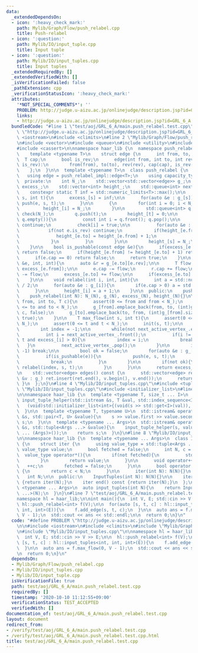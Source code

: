 ```yaml
---
data:
  _extendedDependsOn:
  - icon: ':heavy_check_mark:'
    path: Mylib/Graph/Flow/push_relabel.cpp
    title: Push-relabel
  - icon: ':question:'
    path: Mylib/IO/input_tuple.cpp
    title: Input tuple
  - icon: ':question:'
    path: Mylib/IO/input_tuples.cpp
    title: Input tuples
  _extendedRequiredBy: []
  _extendedVerifiedWith: []
  _isVerificationFailed: false
  _pathExtension: cpp
  _verificationStatusIcon: ':heavy_check_mark:'
  attributes:
    '*NOT_SPECIAL_COMMENTS*': ''
    PROBLEM: http://judge.u-aizu.ac.jp/onlinejudge/description.jsp?id=GRL_6_A
    links:
    - http://judge.u-aizu.ac.jp/onlinejudge/description.jsp?id=GRL_6_A
  bundledCode: "#line 1 \"test/aoj/GRL_6_A/main.push_relabel.test.cpp\"\n#define PROBLEM\
    \ \"http://judge.u-aizu.ac.jp/onlinejudge/description.jsp?id=GRL_6_A\"\n\n#include\
    \ <iostream>\n#include <climits>\n#line 2 \"Mylib/Graph/Flow/push_relabel.cpp\"\
    \n#include <vector>\n#include <queue>\n#include <utility>\n#include <limits>\n\
    #include <cassert>\n\nnamespace haar_lib {\n  namespace push_relabel_impl {\n\
    \    template <typename T>\n    struct edge {\n      int from, to, rev;\n    \
    \  T cap;\n      bool is_rev;\n      edge(int from, int to, int rev, T cap, bool\
    \ is_rev):\n        from(from), to(to), rev(rev), cap(cap), is_rev(is_rev){}\n\
    \    };\n  }\n\n  template <typename T>\n  class push_relabel {\n  public:\n \
    \   using edge = push_relabel_impl::edge<T>;\n    using capacity_type = T;\n\n\
    \  private:\n    int N_;\n    std::vector<std::vector<edge>> g_;\n    std::vector<T>\
    \ excess_;\n    std::vector<int> height_;\n    std::queue<int> next_active_vertex_;\n\
    \    constexpr static T inf = std::numeric_limits<T>::max();\n\n    void init(int\
    \ s, int t){\n      excess_[s] = inf;\n\n      for(auto &e : g_[s]){\n       \
    \ push(e, s, t);\n      }\n\n      {\n        for(int i = 0; i < N_; ++i){\n \
    \         height_[i] = N_;\n        }\n\n        std::queue<int> q;\n        std::vector<bool>\
    \ check(N_);\n        q.push(t);\n        height_[t] = 0;\n\n        while(not\
    \ q.empty()){\n          const int i = q.front(); q.pop();\n\n          if(check[i])\
    \ continue;\n          check[i] = true;\n\n          for(auto &e : g_[i]){\n \
    \           if(not e.is_rev) continue;\n            if(height_[e.from] + 1 < height_[e.to]){\n\
    \              height_[e.to] = height_[e.from] + 1;\n              q.push(e.to);\n\
    \            }\n          }\n        }\n\n        height_[s] = N_;\n      }\n\
    \    }\n\n    bool is_pushable(const edge &e){\n      if(excess_[e.from] == 0)\
    \ return false;\n      if(height_[e.from] != height_[e.to] + 1) return false;\n\
    \      if(e.cap == 0) return false;\n      return true;\n    }\n\n    void push(edge\
    \ &e, int, int){\n      auto &r = g_[e.to][e.rev];\n\n      T flow = std::min(e.cap,\
    \ excess_[e.from]);\n\n      e.cap -= flow;\n      r.cap += flow;\n\n      excess_[e.from]\
    \ -= flow;\n      excess_[e.to] += flow;\n\n      if(excess_[e.to] == flow) next_active_vertex_.push(e.to);\n\
    \    }\n\n    void relabel(int i, int, int){\n      int a = std::numeric_limits<int>::max()\
    \ / 2;\n      for(auto &e : g_[i]){\n        if(e.cap > 0) a = std::min(a, height_[e.to]);\n\
    \      }\n\n      height_[i] = a + 1;\n    }\n\n  public:\n    push_relabel(){}\n\
    \    push_relabel(int N): N_(N), g_(N), excess_(N), height_(N){}\n\n    void add_edge(int\
    \ from, int to, T c){\n      assert(0 <= from and from < N_);\n      assert(0\
    \ <= to and to < N_);\n      g_[from].emplace_back(from, to, (int)g_[to].size(),\
    \ c, false);\n      g_[to].emplace_back(to, from, (int)g_[from].size() - 1, 0,\
    \ true);\n    }\n\n    T max_flow(int s, int t){\n      assert(0 <= s and s <\
    \ N_);\n      assert(0 <= t and t < N_);\n      init(s, t);\n\n      while(true){\n\
    \        int index = -1;\n\n        while(not next_active_vertex_.empty()){\n\
    \          int i = next_active_vertex_.front();\n          if(i != s and i !=\
    \ t and excess_[i] > 0){\n            index = i;\n            break;\n       \
    \   }\n          next_active_vertex_.pop();\n        }\n\n        if(index ==\
    \ -1) break;\n\n        bool ok = false;\n        for(auto &e : g_[index]){\n\
    \          if(is_pushable(e)){\n            push(e, s, t);\n            ok = true;\n\
    \            break;\n          }\n        }\n\n        if(not ok){\n         \
    \ relabel(index, s, t);\n        }\n      }\n\n      return excess_[t];\n    }\n\
    \n    std::vector<edge> edges() const {\n      std::vector<edge> ret;\n      for(auto\
    \ &v : g_) ret.insert(ret.end(), v.begin(), v.end());\n      return ret;\n   \
    \ }\n  };\n}\n#line 4 \"Mylib/IO/input_tuples.cpp\"\n#include <tuple>\n#line 6\
    \ \"Mylib/IO/input_tuples.cpp\"\n#include <initializer_list>\n#line 6 \"Mylib/IO/input_tuple.cpp\"\
    \n\nnamespace haar_lib {\n  template <typename T, size_t ... I>\n  static void\
    \ input_tuple_helper(std::istream &s, T &val, std::index_sequence<I ...>){\n \
    \   (void)std::initializer_list<int>{(void(s >> std::get<I>(val)), 0) ...};\n\
    \  }\n\n  template <typename T, typename U>\n  std::istream& operator>>(std::istream\
    \ &s, std::pair<T, U> &value){\n    s >> value.first >> value.second;\n    return\
    \ s;\n  }\n\n  template <typename ... Args>\n  std::istream& operator>>(std::istream\
    \ &s, std::tuple<Args ...> &value){\n    input_tuple_helper(s, value, std::make_index_sequence<sizeof\
    \ ... (Args)>());\n    return s;\n  }\n}\n#line 8 \"Mylib/IO/input_tuples.cpp\"\
    \n\nnamespace haar_lib {\n  template <typename ... Args>\n  class InputTuples\
    \ {\n    struct iter {\n      using value_type = std::tuple<Args ...>;\n     \
    \ value_type value;\n      bool fetched = false;\n      int N, c = 0;\n\n    \
    \  value_type operator*(){\n        if(not fetched){\n          std::cin >> value;\n\
    \        }\n        return value;\n      }\n\n      void operator++(){\n     \
    \   ++c;\n        fetched = false;\n      }\n\n      bool operator!=(iter &) const\
    \ {\n        return c < N;\n      }\n\n      iter(int N): N(N){}\n    };\n\n \
    \   int N;\n\n  public:\n    InputTuples(int N): N(N){}\n\n    iter begin() const\
    \ {return iter(N);}\n    iter end() const {return iter(N);}\n  };\n\n  template\
    \ <typename ... Args>\n  auto input_tuples(int N){\n    return InputTuples<Args\
    \ ...>(N);\n  }\n}\n#line 7 \"test/aoj/GRL_6_A/main.push_relabel.test.cpp\"\n\n\
    namespace hl = haar_lib;\n\nint main(){\n  int V, E; std::cin >> V >> E;\n\n \
    \ hl::push_relabel<int> f(V);\n\n  for(auto [s, t, c] : hl::input_tuples<int,\
    \ int, int>(E)){\n    f.add_edge(s, t, c);\n  }\n\n  auto ans = f.max_flow(0,\
    \ V - 1);\n  std::cout << ans << std::endl;\n\n  return 0;\n}\n"
  code: "#define PROBLEM \"http://judge.u-aizu.ac.jp/onlinejudge/description.jsp?id=GRL_6_A\"\
    \n\n#include <iostream>\n#include <climits>\n#include \"Mylib/Graph/Flow/push_relabel.cpp\"\
    \n#include \"Mylib/IO/input_tuples.cpp\"\n\nnamespace hl = haar_lib;\n\nint main(){\n\
    \  int V, E; std::cin >> V >> E;\n\n  hl::push_relabel<int> f(V);\n\n  for(auto\
    \ [s, t, c] : hl::input_tuples<int, int, int>(E)){\n    f.add_edge(s, t, c);\n\
    \  }\n\n  auto ans = f.max_flow(0, V - 1);\n  std::cout << ans << std::endl;\n\
    \n  return 0;\n}\n"
  dependsOn:
  - Mylib/Graph/Flow/push_relabel.cpp
  - Mylib/IO/input_tuples.cpp
  - Mylib/IO/input_tuple.cpp
  isVerificationFile: true
  path: test/aoj/GRL_6_A/main.push_relabel.test.cpp
  requiredBy: []
  timestamp: '2020-10-10 11:12:55+09:00'
  verificationStatus: TEST_ACCEPTED
  verifiedWith: []
documentation_of: test/aoj/GRL_6_A/main.push_relabel.test.cpp
layout: document
redirect_from:
- /verify/test/aoj/GRL_6_A/main.push_relabel.test.cpp
- /verify/test/aoj/GRL_6_A/main.push_relabel.test.cpp.html
title: test/aoj/GRL_6_A/main.push_relabel.test.cpp
---
```

